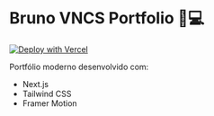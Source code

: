 # Bruno VNCS Portfolio 👨💻

[![Deploy with Vercel](https://vercel.com/button)](https://vercel.com/new/clone?repository-url=https%3A%2F%2Fgithub.com%2FSEU_USERNAME%2Fbrunovncs_react_portfolio)

Portfólio moderno desenvolvido com:
- Next.js
- Tailwind CSS
- Framer Motion